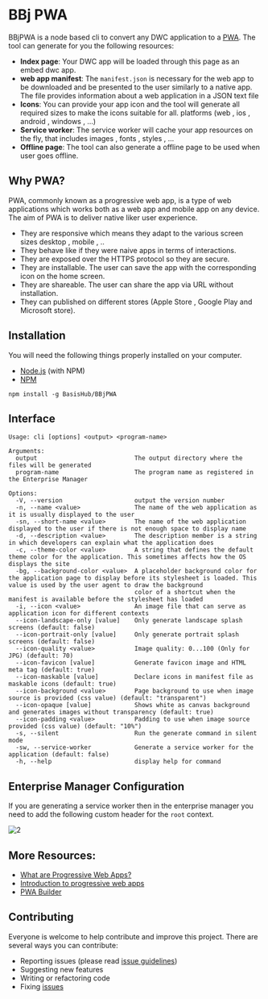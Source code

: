 # BBj PWA

BBjPWA is a node based cli to convert any DWC application to a [PWA](https://developer.mozilla.org/en-US/docs/Web/Progressive_web_apps). The tool can generate for you the following resources:

- **Index page**: Your DWC app will be loaded through this page as an embed dwc app.
- **web app manifest**: The `manifest.json` is necessary for the web app to be downloaded and be presented to the user similarly to a native app. The file provides information about a web application in a JSON text file
- **Icons**: You can provide your app  icon and the tool will generate all required sizes to make the icons suitable for all.
platforms (web , ios , android , windows , ...)
- **Service worker**: The service worker will cache your app resources on the fly, that includes images , fonts , styles , ...
- **Offline page**: The tool can also generate a offline page to be used when user goes offline.

## Why PWA? 

PWA, commonly known as a progressive web app, is a type of web applications which works both as a web app and mobile app on 
any device. The aim of PWA is to deliver native liker user experience.

- They are responsive which means they adapt to the various screen sizes desktop , mobile , .. 
- They behave like if they were naive apps in terms of interactions. 
- They are exposed over the HTTPS protocol so they are secure. 
- They are installable. The user can save the app with the corresponding icon on the home screen. 
- They are shareable. The user can share the app via URL without installation.
- They can published on different stores (Apple Store , Google Play and Microsoft store).

## Installation

You will need the following things properly installed on your computer.

* [Node.js](http://nodejs.org/) (with NPM)
* [NPM](https://www.npmjs.com/get-npm)

```
npm install -g BasisHub/BBjPWA
```

## Interface 

```
Usage: cli [options] <output> <program-name>

Arguments:
  output                           The output directory where the files will be generated
  program-name                     The program name as registered in the Enterprise Manager

Options:
  -V, --version                    output the version number
  -n, --name <value>               The name of the web application as it is usually displayed to the user
  -sn, --short-name <value>        The name of the web application displayed to the user if there is not enough space to display name
  -d, --description <value>        The description member is a string in which developers can explain what the application does
  -c, --theme-color <value>        A string that defines the default theme color for the application. This sometimes affects how the OS displays the site
  -bg, --background-color <value>  A placeholder background color for the application page to display before its stylesheet is loaded. This value is used by the user agent to draw the background
                                   color of a shortcut when the manifest is available before the stylesheet has loaded
  -i, --icon <value>               An image file that can serve as application icon for different contexts
  --icon-landscape-only [value]    Only generate landscape splash screens (default: false)
  --icon-portrait-only [value]     Only generate portrait splash screens (default: false)
  --icon-quality <value>           Image quality: 0...100 (Only for JPG) (default: 70)
  --icon-favicon [value]           Generate favicon image and HTML meta tag (default: true)
  --icon-maskable [value]          Declare icons in manifest file as maskable icons (default: true)
  --icon-background <value>        Page background to use when image source is provided (css value) (default: "transparent")
  --icon-opaque [value]            Shows white as canvas background and generates images without transparency (default: true)
  --icon-padding <value>           Padding to use when image source provided (css value) (default: "10%")
  -s, --silent                     Run the generate command in silent mode
  -sw, --service-worker            Generate a service worker for the application (default: false)
  -h, --help                       display help for command
```

## Enterprise Manager Configuration

If you are generating a service worker then in the enterprise manager you need to add the following custom header 
for the `root` context.

![2](https://user-images.githubusercontent.com/4313420/177748614-bab1bb02-b74b-4c24-aaab-b65b84299cfd.png)


## More Resources:

- [What are Progressive Web Apps?](https://web.dev/what-are-pwas/)
- [Introduction to progressive web apps](https://developer.mozilla.org/en-US/docs/Web/Progressive_web_apps/Introduction)
- [PWA Builder](https://www.pwabuilder.com/)

## Contributing

Everyone is welcome to help contribute and improve this project. There are several
ways you can contribute:

* Reporting issues (please read [issue guidelines](https://github.com/necolas/issue-guidelines))
* Suggesting new features
* Writing or refactoring code
* Fixing [issues](https://github.com/BasisHub/BBjPWA/issues)
